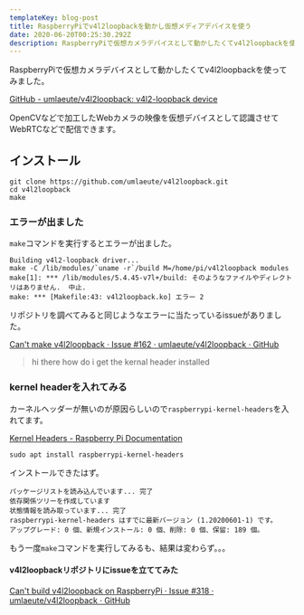 ```yaml
---
templateKey: blog-post
title: RaspberryPiでv4l2loopbackを動かし仮想メディアデバイスを使う
date: 2020-06-20T00:25:30.292Z
description: RaspberryPiで仮想カメラデバイスとして動かしたくてv4l2loopbackを使ってみました。
---
```

RaspberryPiで仮想カメラデバイスとして動かしたくてv4l2loopbackを使ってみました。

[GitHub - umlaeute/v4l2loopback: v4l2-loopback device](https://github.com/umlaeute/v4l2loopback)

OpenCVなどで加工したWebカメラの映像を仮想デバイスとして認識させてWebRTCなどで配信できます。

## インストール

```
git clone https://github.com/umlaeute/v4l2loopback.git
cd v4l2loopback
make
```

### エラーが出ました

`make`コマンドを実行するとエラーが出ました。

```
Building v4l2-loopback driver...
make -C /lib/modules/`uname -r`/build M=/home/pi/v4l2loopback modules
make[1]: *** /lib/modules/5.4.45-v7l+/build: そのようなファイルやディレクトリはありません.  中止.
make: *** [Makefile:43: v4l2loopback.ko] エラー 2
```

リポジトリを調べてみると同じようなエラーに当たっているissueがありました。

[Can't make v4l2loopback · Issue #162 · umlaeute/v4l2loopback · GitHub](https://github.com/umlaeute/v4l2loopback/issues/162#)

> hi there how do i get the kernal header installed

### kernel headerを入れてみる

カーネルヘッダーが無いのが原因らしいので`raspberrypi-kernel-headers`を入れてます。

[Kernel Headers - Raspberry Pi Documentation](https://www.raspberrypi.org/documentation/linux/kernel/headers.md)

```
sudo apt install raspberrypi-kernel-headers
```

インストールできたはず。

```
パッケージリストを読み込んでいます... 完了
依存関係ツリーを作成しています                
状態情報を読み取っています... 完了
raspberrypi-kernel-headers はすでに最新バージョン (1.20200601-1) です。
アップグレード: 0 個、新規インストール: 0 個、削除: 0 個、保留: 189 個。
```

もう一度`make`コマンドを実行してみるも、結果は変わらず。。。

#### v4l2loopbackリポジトリにissueを立ててみた

[Can't build v4l2loopback on RaspberryPi · Issue #318 · umlaeute/v4l2loopback · GitHub](https://github.com/umlaeute/v4l2loopback/issues/318)
